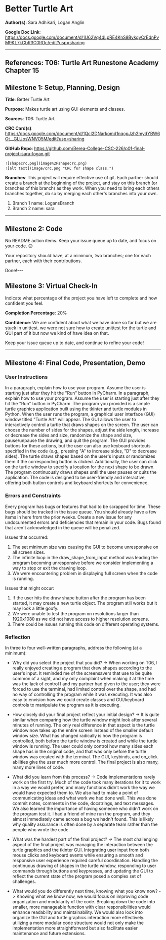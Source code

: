 # Better Turtle Art

️**Author(s)**: Sara Adhikari, Logan Anglin

️**Google Doc Link**: https://docs.google.com/document/d/1U62Vq4dLpRE4KnS8BvkgvCrEdnPvM9KL7kCbR3C0ROc/edit?usp=sharing

---

**References**: 
T06: Turtle Art
Runestone Academy Chapter 15
---

## Milestone 1: Setup, Planning, Design

**Title**: Better Turtle Art

**Purpose**: Makes turtle art using GUI elements and classes.

**Sources**: T06: Turtle Art

**CRC Card(s)**:
https://docs.google.com/document/d/1QcI2DNarkomd1nqopJzh2mydYBW6Ot__GLUosWNVO5M/edit?usp=sharing

**GitHub Repo**:
https://github.com/Berea-College-CSC-226/p01-final-project-sara-logan.git

 
    ![shapecrc.png](image%2Fshapecrc.png)
    ![alt text](image/crc.png "CRC for shape class.")

**Branches**: This project will require effective use of git. 
Each partner should create a branch at the beginning of the project, and stay on this branch (or branches of this branch) as they work.
When you need to bring each others branches together, do so by merging each other's branches into your own. 
1. Branch 1 name: LogansBranch
2. Branch 2 name: sara

---

## Milestone 2: Code

No README action items. Keep your issue queue up to date, and focus on your code. 🙃

Your repository should have, at a minimum, two branches; one for each partner, each with their contributions. 

Done!---

## Milestone 3: Virtual Check-In

Indicate what percentage of the project you have left to complete and how confident you feel. 

**Completion Percentage**: 20%

️**Confidence**: We are confident about what we have done so far but we are stuck in unittest. we were not sure how to create unittest for the turtle and GUI part of it but now we kind of have idea on that. 

️Keep your issue queue up to date, and continue to refine your code!

---

## Milestone 4: Final Code, Presentation, Demo

### User Instructions
In a paragraph, explain how to use your program. Assume the user is starting just after they hit the "Run" button in PyCharm. 
In a paragraph, explain how to use your program. Assume the user is starting just after they hit the "Run" button in PyCharm.
The program you provided is a simple turtle graphics application built using the tkinter and turtle modules in Python. 
When the user runs the program, a graphical user interface (GUI) window titled "Turtle Art" will appear. 
The GUI allows the user to interactively control a turtle that draws shapes on the screen. 
The user can choose the number of sides for the shapes, adjust the side length, increase or decrease the sides and size, randomize the shape and size, pause/unpause the drawing, and quit the program. 
The GUI provides buttons for these actions, but the user can also use keyboard shortcuts specified in the code (e.g., pressing "A" to increase sides, "D" to decrease sides). 
The turtle draws shapes based on the user's inputs or randomizes them if the corresponding button is clicked. 
Additionally, the user can click on the turtle window to specify a location for the next shape to be drawn. 
The program continuously draws shapes until the user pauses or quits the application. 
The code is designed to be user-friendly and interactive, offering both button controls and keyboard shortcuts for convenience.


### Errors and Constraints
Every program has bugs or features that had to be scrapped for time. 
These bugs should be tracked in the issue queue. You should already have a few items in here from the prior weeks. 
Create a new issue for any undocumented errors and deficiencies that remain in your code. 
Bugs found that aren't acknowledged in the queue will be penalized.

Issues that occurred:
1) The set minimum size was causing the GUI to become unresponsive on all screen sizes.
2) The infinite loop in the draw_shape_from_input method was leading the program becoming unresponsive before we consider implementing a way to stop or exit the drawing loop.
3) We were encountering problem in displaying full screen when the code is running.

Issues that might occur:
1) If the user hits the draw shape button after the program has been started, it may create a new turtle object. The program still works but it may look a little goofy.
2) We were unable to test the program on resolutions larger than 1920x1080 as we did not have access to higher resolution screens.
3) There could be issues running this code on different operating systems.



### Reflection
In three to four well-written paragraphs, address the following (at a minimum):
- Why did you select the project that you did?
-> When working on T06, I really enjoyed creating a program that drew shapes according to the user's input. It reminded me of the screensavers that 
use to be quite common of a sight, and my only complaint when making it at the time was the lack of control I and my partner had given to the user;
they were forced to use the terminal, had limited control over the shape, and had no way of controlling the program while it was executing. It was 
also easy to envision how we could create classes and GUI/keyboard controls to manipulate the program as it is executing.

- How closely did your final project reflect your initial design?
-> It is quite similar when comparing how the turtle window might look after several minutes of running. The only real difference in that aspect is
the turtle window now takes up the entire screen instead of the smaller default window size. What has changed radically is how the program is
controlled, both before the turtle window is created and while the turtle window is running. The user could only control how many sides each shape
has in the original code, and that was only before the turtle window was created with the terminal. The GUI, keybinds, and on_click abilities give the user much more
control. The final project is also many, many more lines of code.

- What did you learn from this process?
-> Code implementations rarely work on the first try. Much of the code took many iterations for it to work in a way we would prefer, and many functions
didn't work the way we would have expected them to. We also had to make a point of communicating ideas and what work we had done well. This was done
commit notes, comments in the code, docstrings, and text messages. We also learned the importance of having someone who didn't work on the program test it. 
I had a friend of mine run the program, and they almost immediately came across a bug we hadn't found. This is likely why quality assurance is often done by
a separate team rather than the people who wrote the code.

- What was the hardest part of the final project?
-> The most challenging aspect of the final project was managing the interaction between the turtle graphics and the tkinter GUI. 
Integrating user input from both mouse clicks and keyboard events while ensuring a smooth and responsive user experience
required careful coordination. Handling the continuous drawing of shapes in the turtle window, 
responding to user commands through buttons and keypresses, 
and updating the GUI to reflect the current state of the program posed a complex set of challenges. 

- What would you do differently next time, knowing what you know now?
-> Knowing what we know now, we would focus on improving code organization and modularity of the code. 
Breaking down the code into smaller, more manageable function with clear responsibilities would enhance readability and maintainability. 
We would also look into organize the GUI and turtle graphics interaction more effectively. 
utilizing a more modular code structure would not only make the implementation more straightforward but also facilitate easier maintenance and future extensions. 